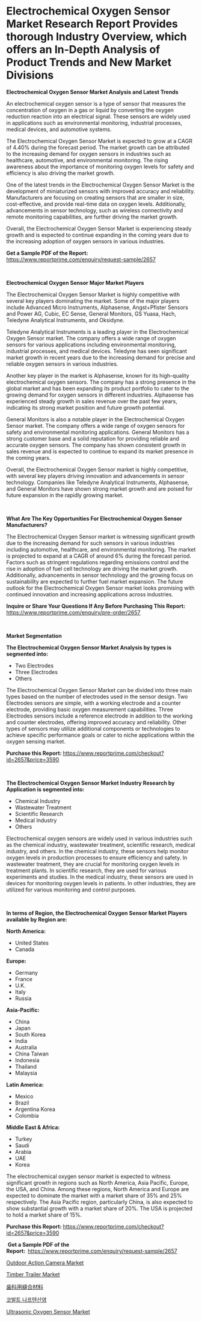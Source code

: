 <p><h1>Electrochemical Oxygen Sensor Market Research Report Provides thorough Industry Overview, which offers an In-Depth Analysis of Product Trends and New Market Divisions</h1></p><p><strong>Electrochemical Oxygen Sensor Market Analysis and Latest Trends</strong></p>
<p><p>An electrochemical oxygen sensor is a type of sensor that measures the concentration of oxygen in a gas or liquid by converting the oxygen reduction reaction into an electrical signal. These sensors are widely used in applications such as environmental monitoring, industrial processes, medical devices, and automotive systems.</p><p>The Electrochemical Oxygen Sensor Market is expected to grow at a CAGR of 4.40% during the forecast period. The market growth can be attributed to the increasing demand for oxygen sensors in industries such as healthcare, automotive, and environmental monitoring. The rising awareness about the importance of monitoring oxygen levels for safety and efficiency is also driving the market growth.</p><p>One of the latest trends in the Electrochemical Oxygen Sensor Market is the development of miniaturized sensors with improved accuracy and reliability. Manufacturers are focusing on creating sensors that are smaller in size, cost-effective, and provide real-time data on oxygen levels. Additionally, advancements in sensor technology, such as wireless connectivity and remote monitoring capabilities, are further driving the market growth.</p><p>Overall, the Electrochemical Oxygen Sensor Market is experiencing steady growth and is expected to continue expanding in the coming years due to the increasing adoption of oxygen sensors in various industries.</p></p>
<p><strong>Get a Sample PDF of the Report:&nbsp;</strong> <a href="https://www.reportprime.com/enquiry/request-sample/2657">https://www.reportprime.com/enquiry/request-sample/2657</a></p>
<p>&nbsp;</p>
<p><strong>Electrochemical Oxygen Sensor Major Market Players</strong></p>
<p><p>The Electrochemical Oxygen Sensor Market is highly competitive with several key players dominating the market. Some of the major players include Advanced Micro Instruments, Alphasense, Angst+Pfister Sensors and Power AG, Cubic, EC Sense, General Monitors, GS Yuasa, Hach, Teledyne Analytical Instruments, and Oksidyne.</p><p>Teledyne Analytical Instruments is a leading player in the Electrochemical Oxygen Sensor market. The company offers a wide range of oxygen sensors for various applications including environmental monitoring, industrial processes, and medical devices. Teledyne has seen significant market growth in recent years due to the increasing demand for precise and reliable oxygen sensors in various industries.</p><p>Another key player in the market is Alphasense, known for its high-quality electrochemical oxygen sensors. The company has a strong presence in the global market and has been expanding its product portfolio to cater to the growing demand for oxygen sensors in different industries. Alphasense has experienced steady growth in sales revenue over the past few years, indicating its strong market position and future growth potential.</p><p>General Monitors is also a notable player in the Electrochemical Oxygen Sensor market. The company offers a wide range of oxygen sensors for safety and environmental monitoring applications. General Monitors has a strong customer base and a solid reputation for providing reliable and accurate oxygen sensors. The company has shown consistent growth in sales revenue and is expected to continue to expand its market presence in the coming years.</p><p>Overall, the Electrochemical Oxygen Sensor market is highly competitive, with several key players driving innovation and advancements in sensor technology. Companies like Teledyne Analytical Instruments, Alphasense, and General Monitors have shown strong market growth and are poised for future expansion in the rapidly growing market.</p></p>
<p>&nbsp;</p>
<p><strong>What Are The Key Opportunities For Electrochemical Oxygen Sensor Manufacturers?</strong></p>
<p><p>The Electrochemical Oxygen Sensor market is witnessing significant growth due to the increasing demand for such sensors in various industries including automotive, healthcare, and environmental monitoring. The market is projected to expand at a CAGR of around 6% during the forecast period. Factors such as stringent regulations regarding emissions control and the rise in adoption of fuel cell technology are driving the market growth. Additionally, advancements in sensor technology and the growing focus on sustainability are expected to further fuel market expansion. The future outlook for the Electrochemical Oxygen Sensor market looks promising with continued innovation and increasing applications across industries.</p></p>
<p><strong>Inquire or Share Your Questions If Any Before Purchasing This Report:</strong> <a href="https://www.reportprime.com/enquiry/pre-order/2657">https://www.reportprime.com/enquiry/pre-order/2657</a></p>
<p>&nbsp;</p>
<p><strong>Market Segmentation</strong></p>
<p><strong>The Electrochemical Oxygen Sensor Market Analysis by types is segmented into:</strong></p>
<p><ul><li>Two Electrodes</li><li>Three Electrodes</li><li>Others</li></ul></p>
<p><p>The Electrochemical Oxygen Sensor Market can be divided into three main types based on the number of electrodes used in the sensor design. Two Electrodes sensors are simple, with a working electrode and a counter electrode, providing basic oxygen measurement capabilities. Three Electrodes sensors include a reference electrode in addition to the working and counter electrodes, offering improved accuracy and reliability. Other types of sensors may utilize additional components or technologies to achieve specific performance goals or cater to niche applications within the oxygen sensing market.</p></p>
<p><strong>Purchase this Report:&nbsp;</strong><a href="https://www.reportprime.com/checkout?id=2657&price=3590">https://www.reportprime.com/checkout?id=2657&price=3590</a></p>
<p>&nbsp;</p>
<p><strong>The Electrochemical Oxygen Sensor Market Industry Research by Application is segmented into:</strong></p>
<p><ul><li>Chemical Industry</li><li>Wastewater Treatment</li><li>Scientific Research</li><li>Medical Industry</li><li>Others</li></ul></p>
<p><p>Electrochemical oxygen sensors are widely used in various industries such as the chemical industry, wastewater treatment, scientific research, medical industry, and others. In the chemical industry, these sensors help monitor oxygen levels in production processes to ensure efficiency and safety. In wastewater treatment, they are crucial for monitoring oxygen levels in treatment plants. In scientific research, they are used for various experiments and studies. In the medical industry, these sensors are used in devices for monitoring oxygen levels in patients. In other industries, they are utilized for various monitoring and control purposes.</p></p>
<p>&nbsp;</p>
<p><strong>In terms of Region, the Electrochemical Oxygen Sensor Market Players available by Region are:</strong></p>
<p>
    <p> <strong> North America: </strong>
        <ul>
            <li>United States</li>
            <li>Canada</li>
        </ul>
        </p> 
    <p> <strong> Europe: </strong>
        <ul>
            <li>Germany</li>
            <li>France</li>
            <li>U.K.</li>
            <li>Italy</li>
            <li>Russia</li>
        </ul>
        </p> 
    <p> <strong> Asia-Pacific: </strong>
        <ul>
            <li>China</li>
            <li>Japan</li>
            <li>South Korea</li>
            <li>India</li>
            <li>Australia</li>
            <li>China Taiwan</li>
            <li>Indonesia</li>
            <li>Thailand</li>
            <li>Malaysia</li>
        </ul>
        </p> 
    <p> <strong> Latin America: </strong>
        <ul>
            <li>Mexico</li>
            <li>Brazil</li>
            <li>Argentina Korea</li>
            <li>Colombia</li>
        </ul>
        </p> 
    <p> <strong> Middle East & Africa: </strong>
        <ul>
            <li>Turkey</li>
            <li>Saudi</li>
            <li>Arabia</li>
            <li>UAE</li>
            <li>Korea</li>
        </ul>
    </p>
    </p>
<p><p>The electrochemical oxygen sensor market is expected to witness significant growth in regions such as North America, Asia Pacific, Europe, the USA, and China. Among these regions, North America and Europe are expected to dominate the market with a market share of 35% and 25% respectively. The Asia Pacific region, particularly China, is also expected to show substantial growth with a market share of 20%. The USA is projected to hold a market share of 15%.</p></p>
<p><strong>Purchase this Report: </strong><a href="https://www.reportprime.com/checkout?id=2657&price=3590">https://www.reportprime.com/checkout?id=2657&price=3590</a></p>
<p>&nbsp;<strong>Get a Sample PDF of the Report:&nbsp;&nbsp;</strong><a href="https://www.reportprime.com/enquiry/request-sample/2657">https://www.reportprime.com/enquiry/request-sample/2657</a></p>
<p><strong></strong></p>
<p><p><a href="https://github.com/lubmix/Market-Research-Report-List-2/blob/main/outdoor-action-camera-market.md">Outdoor Action Camera Market</a></p><p><a href="https://issuu.com/reportprime-2/docs/timber-trailer-market-size-2030.pptx">Timber Trailer Market</a></p><p><a href="https://github.com/EstelWisozk1/Market-Research-Report-List-1/blob/main/793498612103.md">歯科用縫合材料</a></p><p><a href="https://github.com/GabrielBlanda5656/Market-Research-Report-List-1/blob/main/482344611357.md">코발트 나프텐산염</a></p><p><a href="https://github.com/Hazelklievgspy6vdcsmu106w/Market-Research-Report-List-1/blob/main/ultrasonic-oxygen-sensor-market.md">Ultrasonic Oxygen Sensor Market</a></p></p>